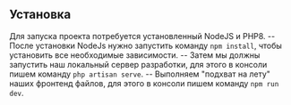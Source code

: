 ## Установка
Для запуска проекта потребуется установленный NodeJS и PHP8.
-- После установки NodeJs нужно запустить команду `npm install`, чтобы установить все необходимые зависимости.
-- Затем мы должны запустить наш локальный сервер разработки, для этого в консоли пишем команду `php artisan serve`.
-- Выполняем "подхват на лету" наших фронтенд файлов, для этого в консоли пишем команду `npm run dev`.
